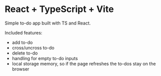 # React + TypeScript + Vite

Simple to-do app built with TS and React.

Included features:
- add to-do
- cross/uncross to-do
- delete to-do
- handling for empty to-do inputs
- local storage memory, so if the page refreshes the to-dos stay on the browser
